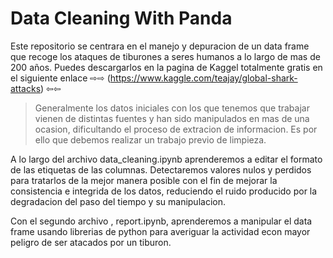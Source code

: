 # Data Cleaning With Panda

Este repositorio se centrara en el manejo y depuracion de un data frame que recoge los ataques de tiburones a seres humanos a lo largo de mas de 200 años. 
Puedes descargarlos en la pagina de Kaggel totalmente gratis en el siguiente enlace  ⇨⇨ (https://www.kaggle.com/teajay/global-shark-attacks) ⇦⇦

>Generalmente los datos iniciales con los que tenemos que trabajar vienen de distintas fuentes y han sido manipulados en mas de una ocasion, dificultando el proceso de extracion de informacion. Es por ello que debemos realizar un trabajo previo de limpieza. 



A lo largo del archivo  data_cleaning.ipynb aprenderemos a editar el formato de las etiquetas de las columnas. Detectaremos valores nulos y perdidos para tratarlos de la mejor manera posible con el fin de mejorar la consistencia e integrida de los datos, reduciendo el ruido producido por la degradacion del paso del tiempo y su manipulacion. 

Con el segundo archivo , report.ipynb, aprenderemos a manipular el data frame usando librerias de python para averiguar la actividad econ mayor peligro de ser atacados por un tiburon.  
